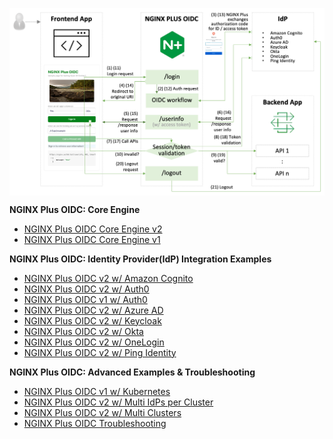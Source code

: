 <a href="URL_REDIRECT" target="blank"><img align="center" src=https://github.com/nginx-openid-connect/.github/raw/2cb406999549c66ece3dced3f2e64e3d978bb908/profile/img/nginx-oidc-flow.png /></a>

**NGINX Plus OIDC: Core Engine**
- [NGINX Plus OIDC Core Engine v2](https://github.com/nginx-openid-connect/nginx-oidc-core)
- [NGINX Plus OIDC Core Engine v1](https://github.com/nginx-openid-connect/nginx-oidc-core-v1)

**NGINX Plus OIDC: Identity Provider(IdP) Integration Examples**
- [NGINX Plus OIDC v2 w/ Amazon Cognito](https://github.com/nginx-openid-connect/nginx-oidc-amazon-cognito)
- [NGINX Plus OIDC v2 w/ Auth0](https://github.com/nginx-openid-connect/nginx-oidc-auth0)
- [NGINX Plus OIDC v1 w/ Auth0](https://github.com/nginx-openid-connect/nginx-oidc-v1-auth0)
- [NGINX Plus OIDC v2 w/ Azure AD](https://github.com/nginx-openid-connect/nginx-oidc-azure-ad)
- [NGINX Plus OIDC v2 w/ Keycloak](https://github.com/nginx-openid-connect/nginx-oidc-keycloak)
- [NGINX Plus OIDC v2 w/ Okta](https://github.com/nginx-openid-connect/nginx-oidc-okta)
- [NGINX Plus OIDC v2 w/ OneLogin](https://github.com/nginx-openid-connect/nginx-oidc-onelogin)
- [NGINX Plus OIDC v2 w/ Ping Identity](https://github.com/nginx-openid-connect/nginx-oidc-ping-identity)

**NGINX Plus OIDC: Advanced Examples & Troubleshooting**
- [NGINX Plus OIDC v1 w/ Kubernetes](https://github.com/nginx-openid-connect/nginx-oidc-kubernetes)
- [NGINX Plus OIDC v2 w/ Multi IdPs per Cluster](https://github.com/nginx-openid-connect/nginx-oidc-multi-idps)
- [NGINX Plus OIDC v2 w/ Multi Clusters](https://github.com/nginx-openid-connect/nginx-oidc-multi-clusters)
- [NGINX Plus OIDC Troubleshooting](https://github.com/nginx-openid-connect/nginx-oidc-troubleshooting)
